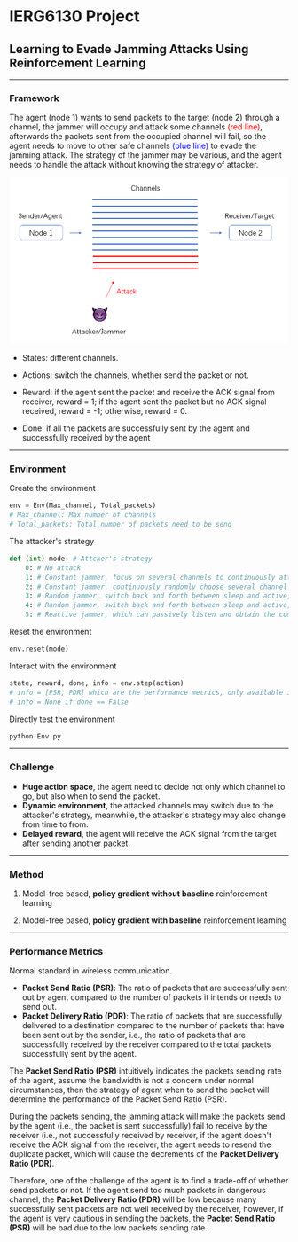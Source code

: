 # IERG6130 Project
## Learning to Evade Jamming Attacks Using Reinforcement Learning
***

### Framework

The agent (node 1) wants to send packets to the target (node 2) through a channel, the jammer will occupy and attack some channels <font color=red>(red line)</font>, afterwards the packets sent from the occupied channel will fail, so the agent needs to move to other safe channels <font color=blue>(blue line)</font> to evade the jamming attack. The strategy of the jammer may be various, and the agent needs to handle the attack without knowing the strategy of attacker.

![A simplified jamming attack model](./figure/framework_model.PNG)

- States: different channels.

- Actions: switch the channels, whether send the packet or not.

- Reward: if the agent sent the packet and receive the ACK signal from receiver, reward = 1; if the agent sent the packet but no ACK signal received, reward = -1; otherwise, reward = 0.

- Done: if all the packets are successfully sent by the agent and successfully received by the agent

  

***

### Environment

Create the environment

```python
env = Env(Max_channel, Total_packets)
# Max_channel: Max number of channels
# Total_packets: Total number of packets need to be send
```

The attacker's strategy

```python
def (int) mode: # Attcker's strategy
    0: # No attack
    1: # Constant jammer, focus on several channels to continuously attack
    2: # Constant jammer, continuously randomly choose several channel to attack
    3: # Random jammer, switch back and forth between sleep and active, when active it focus on several channels to attack
    4: # Random jammer, switch back and forth between sleep and active, when active it will randomly choose several channels to attack
    5: # Reactive jammer, which can passively listen and obtain the communication channel used by the agent, and attack
```

Reset the environment

```python
env.reset(mode)
```

Interact with the environment

```python
state, reward, done, info = env.step(action)
# info = [PSR, PDR] which are the performance metrics, only available if done == True
# info = None if done == False
```

Directly test the environment

```python
python Env.py
```



***

### Challenge

- **Huge action space**, the agent need to decide not only which channel to go, but also when to send the packet.
- **Dynamic environment**, the attacked channels may switch due to the attacker's strategy, meanwhile, the attacker's strategy may also change from time to from.
- **Delayed reward**, the agent will receive the ACK signal from the target after sending another packet.





***

### Method

1. Model-free based, **policy gradient without baseline** reinforcement learning

2. Model-free based, **policy gradient with baseline** reinforcement learning



***

### Performance Metrics

Normal standard in wireless communication.

- **Packet Send Ratio (PSR)**: The ratio of packets that are successfully sent out by agent compared to the number of packets it intends or needs to send out.
- **Packet Delivery Ratio (PDR)**: The ratio of packets that are successfully delivered to a destination compared to the number of packets that have been sent out by the sender, i.e., the ratio of packets that are successfully received by the receiver compared to the total packets successfully sent by the agent.

The **Packet Send Ratio (PSR)** intuitively indicates the packets sending rate of the agent, assume the bandwidth is not a concern under normal circumstances, then the strategy of agent when to send the packet will determine the performance of the Packet Send Ratio (PSR).

During the packets sending, the jamming attack will make the packets send by the agent (i.e., the packet is sent successfully) fail to receive by the receiver (i.e., not successfully received by receiver, if the agent doesn't receive the ACK signal from the receiver, the agent needs to resend the duplicate packet, which will cause the decrements of the **Packet Delivery Ratio (PDR)**.

Therefore, one of the challenge of the agent is to find a trade-off of whether send packets or not. If the agent send too much packets in dangerous channel, the **Packet Delivery Ratio (PDR)** will be low because many successfully sent packets are not well received by the receiver, however, if the agent is very cautious in sending the packets, the **Packet Send Ratio (PSR)** will be bad due to the low packets sending rate.

